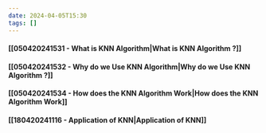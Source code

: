 ```yaml
---
date: 2024-04-05T15:30
tags: []
---
```

#### [[050420241531 - What is KNN Algorithm|What is KNN Algorithm ?]]
#### [[050420241532 - Why do we Use KNN Algorithm|Why do we Use KNN Algorithm ?]]
#### [[050420241534 - How does the KNN Algorithm Work|How does the KNN Algorithm Work]]
#### [[180420241116 - Application of KNN|Application of KNN]]